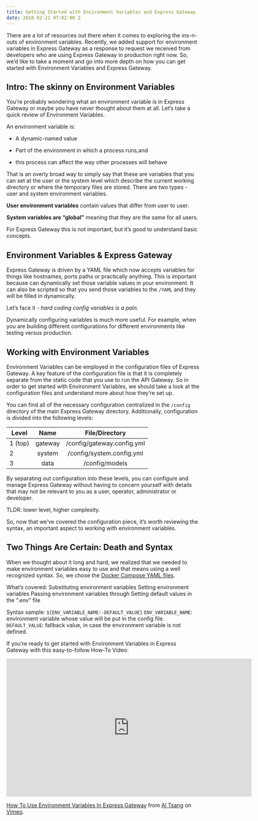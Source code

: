 ```yaml
---
title: Getting Started with Environment Variables and Express Gateway
date: 2018-02-21 07:02:00 Z
---
```


There are a lot of resources out there when it comes to exploring the ins-n-outs of environment variables. Recently, we added support for environment variables in Express Gateway as a response to request we received from developers who are using Express Gateway in production right now. So, we’d like to take a moment and go into more depth on how you can get started with Environment Variables and Express Gateway.

## Intro: The skinny on Environment Variables

You’re probably wondering what an environment variable is in Express Gateway or maybe you have never thought about them at all. Let’s take a quick review of Environment Variables.

An environment variable is:

* A dynamic-named value

* Part of the environment in which a process runs,and

* this process can affect the way other processes will behave

That is an overly broad way to simply say that these are variables that you can set at the user or the system level which describe the current working directory or where the temporary files are stored. There are two types - user and system environment variables.

**User environment variables** contain values that differ from user to user.

**System variables are “global”** meaning that they are the same for all users.

For Express Gateway this is not important, but it’s good to understand basic concepts.

## Environment Variables & Express Gateway

Express Gateway is driven by a YAML file which now accepts variables for things like hostnames, ports paths or practically anything. This is important because can dynamically set those variable values in your environment. It can also be scripted so that you send those variables to the `/YAML` and they will be filled in dynamically.

Let’s face it - *hard coding config variables is a pain.*

Dynamically configuring variables is much more useful. For example, when you are building different configurations for different environments like testing versus production.

## Working with Environment Variables

Environment Variables can be employed in the configuration files of Express Gateway. A key feature of the configuration file is that it is completely separate from the static code that you use to run the API Gateway. So in order to get started with Environment Variables, we should take a look at the configuration files and understand more about how they’re set up.

You can find all of the necessary configuration centralized in the `/config` directory of the main Express Gateway directory. Additionally, configuration is divided into the following levels:

| Level   | Name    | File/Directory               |
|---------|:---------:|:------------------------------:|
| 1 (top) | gateway |  /config/gateway.config.yml  |
| 2       | system  |  /config/system.config.yml   |
| 3       | data    |  /config/models              |

By separating out configuration into these levels, you can configure and manage Express Gateway without having to concern yourself with details that may not be relevant to you as a user, operator, administrator or developer.

TLDR: lower level, higher complexity.

So, now that we’ve covered the configuration piece, it’s worth reviewing the syntax, an important aspect to working with environment variables.

## Two Things Are Certain: Death and Syntax

When we thought about it long and hard, we realized that we needed to make environment variables easy to use and that means using a well recognized syntax. So, we chose the [Docker Compose YAML files](https://docs.docker.com/engine/reference/builder/#environment-replacement).

What’s covered:
Substituting environment variables
Setting environment variables
Passing environment variables through
Setting default values in the “.env” file

Syntax sample:
`${ENV_VARIABLE_NAME:-DEFAULT_VALUE}`
`ENV_VARIABLE_NAME`: environment variable whose value will be put in the
config file.
`DEFAULT_VALUE`: fallback value, in case the environment variable is not defined.

If you’re ready to get started with Environment Variables in Express Gateway with this easy-to-follow How-To Video:

<iframe src="https://player.vimeo.com/video/256160092" width="640" height="360" frameborder="0" webkitallowfullscreen mozallowfullscreen allowfullscreen></iframe>
<p><a href="https://vimeo.com/256160092">How To Use Environment Variables In Express Gateway</a> from <a href="https://vimeo.com/altsang">Al Tsang</a> on <a href="https://vimeo.com">Vimeo</a>.</p>